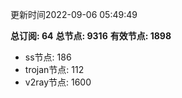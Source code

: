 更新时间2022-09-06 05:49:49

**总订阅: 64**
**总节点: 9316**
**有效节点: 1898**
- ss节点: 186
- trojan节点: 112
- v2ray节点: 1600

